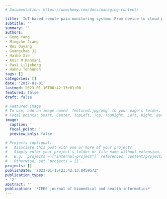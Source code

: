 ```yaml
---
# Documentation: https://wowchemy.com/docs/managing-content/

title: 'IoT-based remote pain monitoring system: From device to cloud platform'
subtitle: ''
summary: ''
authors:
- Geng Yang
- Mingzhe Jiang
- Wei Ouyang
- Guangchao Ji
- Haibo Xie
- Amir M Rahmani
- Pasi Liljeberg
- Hannu Tenhunen
tags: []
categories: []
date: '2017-01-01'
lastmod: 2023-01-16T00:42:13+01:00
featured: false
draft: false

# Featured image
# To use, add an image named `featured.jpg/png` to your page's folder.
# Focal points: Smart, Center, TopLeft, Top, TopRight, Left, Right, BottomLeft, Bottom, BottomRight.
image:
  caption: ''
  focal_point: ''
  preview_only: false

# Projects (optional).
#   Associate this post with one or more of your projects.
#   Simply enter your project's folder or file name without extension.
#   E.g. `projects = ["internal-project"]` references `content/project/deep-learning/index.md`.
#   Otherwise, set `projects = []`.
projects: []
publishDate: '2023-01-15T23:42:13.845957Z'
publication_types:
- '2'
abstract: ''
publication: '*IEEE journal of biomedical and health informatics*'
---
```

